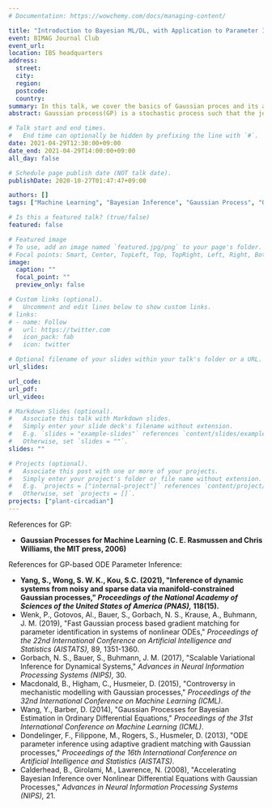 ```yaml
---
# Documentation: https://wowchemy.com/docs/managing-content/

title: "Introduction to Bayesian ML/DL, with Application to Parameter Inference of Coupled Non-linear ODEs - Part 1"
event: BIMAG Journal Club
event_url:
location: IBS headquarters
address:
  street:
  city:
  region:
  postcode:
  country:
summary: In this talk, we cover the basics of Gaussian proces and its application to parameter inference of coupled non-linear ODEs.
abstract: Gaussian process(GP) is a stochastic process such that the joint distribution of arbitrary finite subset of the random variables is a multivariate normal. It plays a fundamental role in Bayesian machine learning as it can be interpreted as a prior over functions (Rasmussen and Williams, 2006), hence providing a nonparametric approach to various tasks. In the first part, I will introduce the general framework of GP and some underlying theory, accompanied by a typical example: GP regression, also known as Kringing. In the second part, I will introduce some recent works on applying GP to parameter inference of coupled non-linear ODEs arising in various biological contexts.

# Talk start and end times.
#   End time can optionally be hidden by prefixing the line with `#`.
date: 2021-04-29T12:30:00+09:00
date_end: 2021-04-29T14:00:00+09:00
all_day: false

# Schedule page publish date (NOT talk date).
publishDate: 2020-10-27T01:47:47+09:00

authors: []
tags: ["Machine Learning", "Bayesian Inference", "Gaussian Process", "ODE"]

# Is this a featured talk? (true/false)
featured: false

# Featured image
# To use, add an image named `featured.jpg/png` to your page's folder. 
# Focal points: Smart, Center, TopLeft, Top, TopRight, Left, Right, BottomLeft, Bottom, BottomRight.
image:
  caption: ""
  focal_point: ""
  preview_only: false

# Custom links (optional).
#   Uncomment and edit lines below to show custom links.
# links:
# - name: Follow
#   url: https://twitter.com
#   icon_pack: fab
#   icon: twitter

# Optional filename of your slides within your talk's folder or a URL.
url_slides:

url_code:
url_pdf:
url_video:

# Markdown Slides (optional).
#   Associate this talk with Markdown slides.
#   Simply enter your slide deck's filename without extension.
#   E.g. `slides = "example-slides"` references `content/slides/example-slides.md`.
#   Otherwise, set `slides = ""`.
slides: ""

# Projects (optional).
#   Associate this post with one or more of your projects.
#   Simply enter your project's folder or file name without extension.
#   E.g. `projects = ["internal-project"]` references `content/project/deep-learning/index.md`.
#   Otherwise, set `projects = []`.
projects: ["plant-circadian"]
---
```



References for GP:
- **Gaussian Processes for Machine Learning (C. E. Rasmussen and Chris Williams, the MIT press, 2006)**


References for GP-based ODE Parameter Inference:
- **Yang, S., Wong, S. W. K., Kou, S.C. (2021), "Inference of dynamic systems from noisy and sparse data via manifold-constrained Gaussian processes," *Proceedings of the National Academy of Sciences of the United States of America (PNAS),* 118(15).**
 - Wenk, P., Gotovos, Al., Bauer, S., Gorbach, N. S., Krause, A., Buhmann, J. M. (2019), "Fast Gaussian process based gradient matching for parameter
identification in systems of nonlinear ODEs," *Proceedings of the 22nd International Conference on Artificial Intelligence and Statistics (AISTATS),* 89, 1351-1360.
- Gorbach, N. S., Bauer, S., Buhmann, J. M. (2017), "Scalable Variational Inference for Dynamical Systems," *Advances in Neural Information Processing Systems (NIPS),* 30.
- Macdonald, B., Higham, C., Husmeier, D. (2015), "Controversy in mechanistic modelling with Gaussian processes," *Proceedings of the 32nd International Conference on Machine Learning (ICML)*.
- Wang, Y., Barber, D. (2014), "Gaussian Processes for Bayesian Estimation in Ordinary Differential Equations," *Proceedings of the 31st International Conference on Machine Learning (ICML)*.
- Dondelinger, F., Filippone, M., Rogers, S., Husmeler, D. (2013), "ODE parameter inference using adaptive gradient matching with Gaussian processes," *Proceedings of the 16th International Conference on Artificial Intelligence and Statistics (AISTATS)*.
- Calderhead, B., Girolami, M., Lawrence, N. (2008), "Accelerating Bayesian Inference over Nonlinear Differential Equations with Gaussian Processes," *Advances in Neural Information Processing Systems (NIPS),* 21.

